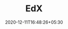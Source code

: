 ---
title: "EdX"
date: 2020-12-11T16:48:26+05:30
description: Udemy is an online learning and teaching marketplace with over 130,000 courses and 35 million students. Learn programming, marketing, data science and more.
weight: 6
link: https://www.coursera.org/
repo: https://www.coursera.org/
pinned: false
thumb: learn/EdX.png
---